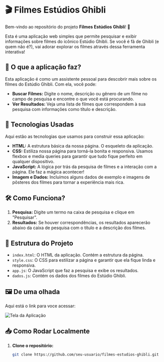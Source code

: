 # 🎬 Filmes Estúdios Ghibli

Bem-vindo ao repositório do projeto **Filmes Estúdios Ghibli**! 🌟

Esta é uma aplicação web simples que permite pesquisar e exibir informações sobre filmes do icônico Estúdio Ghibli. Se você é fã de Ghibli (e quem não é?), vai adorar explorar os filmes através dessa ferramenta interativa!

## 📖 O que a aplicação faz?

Esta aplicação é como um assistente pessoal para descobrir mais sobre os filmes do Estúdio Ghibli. Com ela, você pode:

- **Buscar Filmes:** Digite o nome, descrição ou gênero de um filme no campo de pesquisa e encontre o que você está procurando.
- **Ver Resultados:** Veja uma lista de filmes que correspondem à sua pesquisa com informações como título e descrição.

## 🚀 Tecnologias Usadas

Aqui estão as tecnologias que usamos para construir essa aplicação:

- **HTML:** A estrutura básica da nossa página. O esqueleto da aplicação.
- **CSS:** Estiliza nossa página para torná-la bonita e responsiva. Usamos flexbox e media queries para garantir que tudo fique perfeito em qualquer dispositivo.
- **JavaScript:** A lógica por trás da pesquisa de filmes e a interação com a página. Ele faz a mágica acontecer!
- **Imagem e Dados:** Incluímos alguns dados de exemplo e imagens de pôsteres dos filmes para tornar a experiência mais rica.

## 🛠️ Como Funciona?

1. **Pesquisa:** Digite um termo na caixa de pesquisa e clique em "Pesquisar".
2. **Resultados:** Se houver correspondências, os resultados aparecerão abaixo da caixa de pesquisa com o título e a descrição dos filmes.

## 📂 Estrutura do Projeto

- `index.html`: O HTML da aplicação. Contém a estrutura da página.
- `style.css`: O CSS para estilizar a página e garantir que ela fique linda e responsiva.
- `app.js`: O JavaScript que faz a pesquisa e exibe os resultados.
- `dados.js`: Contém os dados dos filmes do Estúdio Ghibli.

## 🖼️ De uma olhada

Aqui está o link para voce acessar:

![Tela da Aplicação](https://imers-o-dev-com-gemini.vercel.app)

## 📥 Como Rodar Localmente

1. **Clone o repositório:**
   ```bash
   git clone https://github.com/seu-usuario/filmes-estudios-ghibli.git

